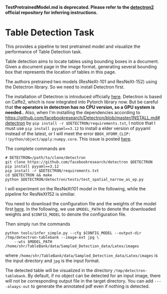 **TestPretrainedModel.md is deprecated. Please refer to the [detectron2](https://github.com/facebookresearch/detectron2) official repository for inferring instructions.**

# Table Detection Task

This provides a pipeline to test pretrained model and visualize the performance of Table Detection task.

Table detection aims to locate tables using bounding boxes in a document. Given a document page in the image format, generating several bounding box that represents the location of tables in this page.

The authors pretrained two models (ResNeXt-101 and ResNeXt-152) using the Detectron library. So we need to install Detectron first.

The installation of Detectron is introduced officially [here](https://github.com/facebookresearch/Detectron/blob/master/INSTALL.md). Detectron is based on Caffe2, which is now integrated into Pytorch library now. But be careful that **the operators in detectron has no CPU version, so a GPU system is needed.**. Also, when I'm installing the dependencies according to https://github.com/facebookresearch/Detectron/blob/master/INSTALL.md#detectron by `pip install -r $DETECTRON/requirements.txt`, I
notice that I must use `pip install pyyaml==3.12`  to install a elder version of pyyaml instead of the latest, or I will meet the error `BBOX_XFORM_CLIP: !!python/object/apply:numpy.core`. This issue is posted [here](https://github.com/facebookresearch/Detectron/issues/840). 

The complete commands are 

```
# DETECTRON=/path/to/clone/detectron
git clone https://github.com/facebookresearch/detectron $DETECTRON
pip install pyyaml==3.12
pip install -r $DETECTRON/requirements.txt
cd $DETECTRON && make
python $DETECTRON/detectron/tests/test_spatial_narrow_as_op.py
```

I will experiment on the ResNeXt101 model in the following, while the pipeline for ResNeXt152 is similiar.

You need to download the configuration file and the weights of the model first [here](https://github.com/doc-analysis/TableBank/blob/master/MODEL_ZOO.md#table-detection). In the following, we use `$MODEL_PATH` to denote the downloaded weights and `$CONFIG_MODEL` to denote the configuration file.

Then simply run the commands 

```
python tools/infer_simple.py --cfg $CONFIG_MODEL --output-dir /tmp/detectron-tablebank --image-ext jpg \
    --wts $MODEL_PATH /home/shr/TableBank/data/Sampled_Detection_data/Latex/images
```

where `/home/shr/TableBank/data/Sampled_Detection_data/Latex/images` is the input directory and `jpg` is the input format.

The detected table will be visualized in the directory `/tmp/detectron-tablebank`. By default, if no object can be detected for an input image, there will not be corresponding output file in the target directory. You can add `----always-out` to generate the annotated pdf even if nothing is detected.

